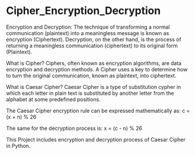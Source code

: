 # Cipher_Encryption_Decryption

Encryption and Decryption: The technique of transforming a normal communication (plaintext) into a meaningless message is known as encryption (Ciphertext). Decryption, on the other hand, is the process of returning a meaningless communication (ciphertext) to its original form (Plaintext).

What is Cipher?
Ciphers, often known as encryption algorithms, are data encryption and decryption methods. A Cipher uses a key to determine how to turn the original communication, known as plaintext, into ciphertext. 

What is Caesar Cipher?
Caesar Cipher is a type of substitution cypher in which each letter in plain text is substituted by another letter from the alphabet at some predefined positions.

The Caesar Cipher encryption rule can be expressed mathematically as: 
c = (x + n) % 26

The same for the decryption process is: 
x = (c - n) % 26

This Project includes encryption and decryption process of Caesar Cipher in Python. 


